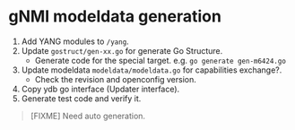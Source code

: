 # gNMI modeldata generation

1. Add YANG modules to `/yang`.
2. Update `gostruct/gen-xx.go` for generate Go Structure.
    - Generate code for the special target. e.g. `go generate gen-m6424.go`
3. Update modeldata `modeldata/modeldata.go` for capabilities exchange?.
    - Check the revision and openconfig version.
4. Copy ydb go interface (Updater interface).
5. Generate test code and verify it.

> [FIXME] Need auto generation.
